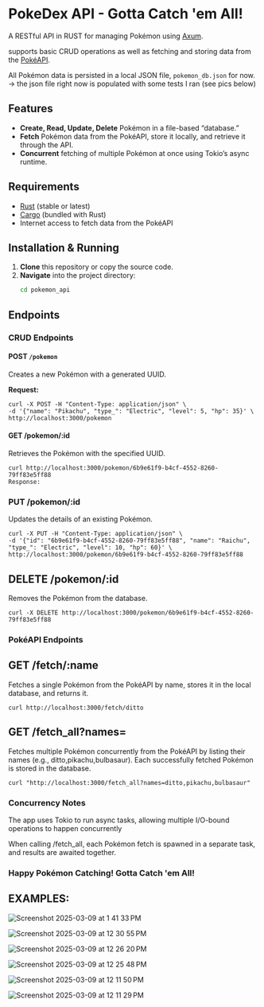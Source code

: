 # PokeDex API - Gotta Catch 'em All!

A RESTful API in RUST for managing Pokémon using [Axum](https://github.com/tokio-rs/axum). 

supports basic CRUD operations as well as fetching and storing data from the [PokéAPI](https://pokeapi.co/). 

All Pokémon data is persisted in a local JSON file, `pokemon_db.json` for now. -> the json file right now is populated with some tests I ran (see pics below)

## Features
- **Create, Read, Update, Delete** Pokémon in a file-based “database.”
- **Fetch** Pokémon data from the PokéAPI, store it locally, and retrieve it through the API.
- **Concurrent** fetching of multiple Pokémon at once using Tokio’s async runtime.

## Requirements
- [Rust](https://www.rust-lang.org/tools/install) (stable or latest)
- [Cargo](https://doc.rust-lang.org/cargo/) (bundled with Rust)
- Internet access to fetch data from the PokéAPI

## Installation & Running
1. **Clone** this repository or copy the source code.
2. **Navigate** into the project directory:
   ```bash
   cd pokemon_api


## Endpoints

### CRUD Endpoints

#### POST `/pokemon`

Creates a new Pokémon with a generated UUID.

**Request:**

```
curl -X POST -H "Content-Type: application/json" \
-d '{"name": "Pikachu", "type_": "Electric", "level": 5, "hp": 35}' \
http://localhost:3000/pokemon
```

#### GET /pokemon/:id
Retrieves the Pokémon with the specified UUID.

```
curl http://localhost:3000/pokemon/6b9e61f9-b4cf-4552-8260-79ff83e5ff88
Response:
```

### PUT /pokemon/:id
Updates the details of an existing Pokémon.

```
curl -X PUT -H "Content-Type: application/json" \
-d '{"id": "6b9e61f9-b4cf-4552-8260-79ff83e5ff88", "name": "Raichu", "type_": "Electric", "level": 10, "hp": 60}' \
http://localhost:3000/pokemon/6b9e61f9-b4cf-4552-8260-79ff83e5ff88
```

## DELETE /pokemon/:id
Removes the Pokémon from the database.

```
curl -X DELETE http://localhost:3000/pokemon/6b9e61f9-b4cf-4552-8260-79ff83e5ff88
```

### PokéAPI Endpoints

## GET /fetch/:name
Fetches a single Pokémon from the PokéAPI by name, stores it in the local database, and returns it.

```
curl http://localhost:3000/fetch/ditto
```


## GET /fetch_all?names=<comma-separated-names>

Fetches multiple Pokémon concurrently from the PokéAPI by listing their names (e.g., ditto,pikachu,bulbasaur). 
Each successfully fetched Pokémon is stored in the database.

```
curl "http://localhost:3000/fetch_all?names=ditto,pikachu,bulbasaur"
```


### Concurrency Notes
The app uses Tokio to run async tasks, allowing multiple I/O-bound operations to happen concurrently

When calling /fetch_all, each Pokémon fetch is spawned in a separate task, and results are awaited together.


### Happy Pokémon Catching! Gotta Catch 'em All!



## EXAMPLES:

![Screenshot 2025-03-09 at 1 41 33 PM](https://github.com/user-attachments/assets/311da5b3-9c13-4bf6-a820-53b305bca476)

![Screenshot 2025-03-09 at 12 30 55 PM](https://github.com/user-attachments/assets/7dca5acd-61e2-4ce2-b225-4487079a6f72)

![Screenshot 2025-03-09 at 12 26 20 PM](https://github.com/user-attachments/assets/00234f94-b0a8-441c-97b9-091ca8e66cbf)

![Screenshot 2025-03-09 at 12 25 48 PM](https://github.com/user-attachments/assets/bfc1ba5d-6042-43b0-bcd6-c1c87443d0b8)

![Screenshot 2025-03-09 at 12 11 50 PM](https://github.com/user-attachments/assets/2ff64eaf-e1e6-4f3f-bfcf-2c6edf51560b)

![Screenshot 2025-03-09 at 12 11 29 PM](https://github.com/user-attachments/assets/51423549-9b6d-4a89-920c-1bb2bec98994)







